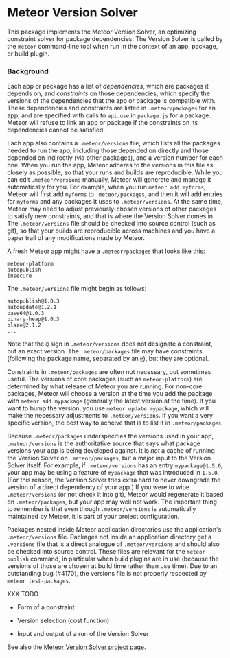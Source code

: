 # Meteor Version Solver

This package implements the Meteor Version Solver, an optimizing constraint solver for package dependencies.  The Version Solver is called by the `meteor` command-line tool when run in the context of an app, package, or build plugin.

### Background

Each app or package has a list of *dependencies*, which are packages it depends on, and *constraints* on those dependencies, which specify the versions of the dependencies that the app or package is compatible with.  These dependencies and constraints are listed in `.meteor/packages` for an app, and are specified with calls to `api.use` in `package.js` for a package.  Meteor will refuse to link an app or package if the constraints on its dependencies cannot be satisfied.

Each app also contains a `.meteor/versions` file, which lists all the packages needed to run the app, including those depended on directly and those depended on indirectly (via other packages), and a version number for each one.  When you run the app, Meteor adheres to the versions in this file as closely as possible, so that your runs and builds are reproducible.  While you can edit `.meteor/versions` manually, Meteor will generate and manage it automatically for you.  For example, when you run `meteor add myforms`, Meteor will first add `myforms` to `.meteor/packages`, and then it will add entries for `myforms` and any packages it uses to `.meteor/versions`.  At the same time, Meteor may need to adjust previously-chosen versions of other packages to satisfy new constraints, and that is where the Version Solver comes in.  The `.meteor/versions` file should be checked into source control (such as git), so that your builds are reproducible across machines and you have a paper trail of any modifications made by Meteor.

A fresh Meteor app might have a `.meteor/packages` that looks like this:

```
meteor-platform
autopublish
insecure
```

The `.meteor/versions` file might begin as follows:

```
autopublish@1.0.3
autoupdate@1.2.1
base64@1.0.3
binary-heap@1.0.3
blaze@2.1.2
...
```

Note that the `@` sign in `.meteor/versions` does not designate a constraint, but an exact version.  The `.meteor/packages` file may have constraints (following the package name, separated by an `@`), but they are optional.

Constraints in `.meteor/packages` are often not necessary, but sometimes useful.  The versions of core packages (such as `meteor-platform`) are determined by what release of Meteor you are running.  For non-core packages, Meteor will choose a version at the time you add the package with `meteor add mypackage` (generally the latest version at the time).  If you want to bump the version, you use `meteor update mypackage`, which will make the necessary adjustments to `.meteor/versions`.  If you want a very specific version, the best way to acheive that is to list it in `.meteor/packages`.

Because `.meteor/packages` underspecifies the versions used in your app, `.meteor/versions` is the authoritative source that says what package versions your app is being developed against.  It is *not* a cache of running the Version Solver on `.meteor/packages`, but a major input to the Version Solver itself.  For example, if `.meteor/versions` has an entry `mypackage@1.5.0`, your app may be using a feature of `mypackage` that was introduced in `1.5.0`.  (For this reason, the Version Solver tries extra hard to never downgrade the version of a direct dependency of your app.)  If you were to wipe `.meteor/versions` (or not check it into git), Meteor would regenerate it based on `.meteor/packages`, but your app may well not work.  The important thing to remember is that even though `.meteor/versions` is automatically maintained by Meteor, it is part of your project configuration.

Packages nested inside Meteor application directories use the application's `.meteor/versions` file.  Packages not inside an application directory get a `.versions` file that is a direct analogue of `.meteor/versions` and should also be checked into source control.  These files are relevant for the `meteor publish` command, in particular when build plugins are in use (because the versions of those are chosen at build time rather than use time).  Due to an outstanding bug (#4170), the versions file is not properly respected by `meteor test-packages`.

XXX TODO

* Form of a constraint

* Version selection (cost function)

* Input and output of a run of the Version Solver

See also the [Meteor Version Solver project page](https://www.meteor.com/version-solver).


